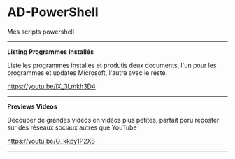 # AD-PowerShell
Mes scripts powershell

__________________________________________________________________________________________________

**Listing Programmes Installés**

Liste les programmes installés et produtis deux documents, l'un pour les programmes et updates Microsoft, l'autre avec le reste.

https://youtu.be/iX_3Lmkh3D4

__________________________________________________________________________________________________

**Previews Videos**

Découper de grandes vidéos en vidéos plus petites, parfait poru reposter sur des réseaux sociaux autres que YouTube

https://youtu.be/G_kkpy1P2X8

__________________________________________________________________________________________________
